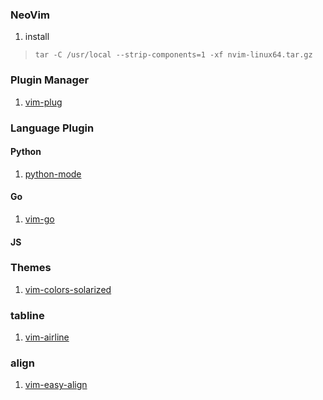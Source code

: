 ### NeoVim

1. install

> `tar -C /usr/local --strip-components=1 -xf nvim-linux64.tar.gz`

### Plugin Manager

1. [vim-plug](https://github.com/junegunn/vim-plug)


### Language Plugin

#### Python

1. [python-mode](https://github.com/python-mode/python-mode)

#### Go

1. [vim-go](https://github.com/fatih/vim-go)

#### JS


### Themes

1. [vim-colors-solarized](https://github.com/altercation/vim-colors-solarized)


### tabline

1. [vim-airline](https://github.com/vim-airline/vim-airline)


### align

1. [vim-easy-align](https://github.com/junegunn/vim-easy-align)
